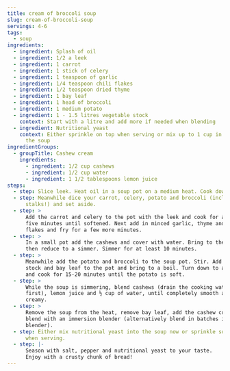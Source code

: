 ```yaml
---
title: cream of broccoli soup
slug: cream-of-broccoli-soup
servings: 4-6
tags:
  - soup
ingredients:
  - ingredient: Splash of oil
  - ingredient: 1/2 a leek
  - ingredient: 1 carrot
  - ingredient: 1 stick of celery
  - ingredient: 1 teaspoon of garlic
  - ingredient: 1/4 teaspoon chili flakes
  - ingredient: 1/2 teaspoon dried thyme
  - ingredient: 1 bay leaf
  - ingredient: 1 head of broccoli
  - ingredient: 1 medium potato
  - ingredient: 1 - 1.5 litres vegetable stock
    context: Start with a litre and add more if needed when blending
  - ingredient: Nutritional yeast
    context: Either sprinkle on top when serving or mix up to 1 cup in when blending
      the soup
ingredientGroups:
  - groupTitle: Cashew cream
    ingredients:
      - ingredient: 1/2 cup cashews
      - ingredient: 1/2 cup water
      - ingredient: 1 1/2 tablespoons lemon juice
steps:
  - step: Slice leek. Heat oil in a soup pot on a medium heat. Cook down leek.
  - step: Meanwhile dice your carrot, celery, potato and broccoli (including the
      stalks!) and set aside.
  - step: >
      Add the carrot and celery to the pot with the leek and cook for around
      five minutes until softened. Next add in minced garlic, thyme and chili
      flakes and fry for a few more minutes.
  - step: >
      In a small pot add the cashews and cover with water. Bring to the boil
      then reduce to a simmer. Simmer for at least 10 minutes.
  - step: >
      Meanwhile add the potato and broccoli to the soup pot. Stir. Add vegetable
      stock and bay leaf to the pot and bring to a boil. Turn down to a simmer
      and cook for 15-20 minutes until the potato is soft. 
  - step: >
      While the soup is simmering, blend cashews (drain the cooking water
      first), lemon juice and ½ cup of water, until completely smooth and
      creamy. 
  - step: >
      Remove the soup from the heat, remove bay leaf, add the cashew cream and
      blend with an immersion blender (alternatively blend in batches in a
      blender). 
  - step: Either mix nutritional yeast into the soup now or sprinkle some on top
      when serving.
  - step: |-
      Season with salt, pepper and nutritional yeast to your taste. 
      Enjoy with a crusty chunk of bread!
---
```

